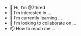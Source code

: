 - 👋 Hi, I’m @7thred
- 👀 I’m interested in ...
- 🌱 I’m currently learning ...
- 💞️ I’m looking to collaborate on ...
- 📫 How to reach me ...

<!---
7thred/7thred is a ✨ special ✨ repository because its `README.md` (this file) appears on your GitHub profile.
You can click the Preview link to take a look at your changes.
--->
